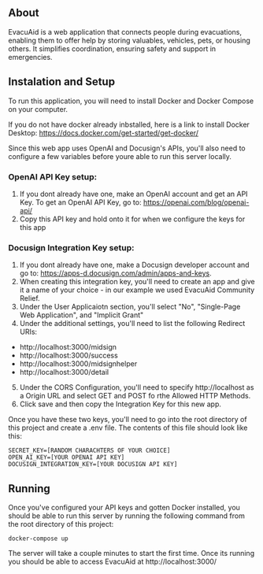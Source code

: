 ## About
EvacuAid is a web application that connects people during evacuations, enabling them to offer help by storing valuables, vehicles, pets, or housing others. It simplifies coordination, ensuring safety and support in emergencies.

## Instalation and Setup
To run this application, you will need to install Docker and Docker Compose on your computer. 

If you do not have docker already inbstalled, here is a link to install Docker Desktop: https://docs.docker.com/get-started/get-docker/

Since this web app uses OpenAI and Docusign's APIs, you'll also need to configure a few variables before youre able to run this server locally.

### OpenAI API Key setup:
1. If you dont already have one, make an OpenAI account and get an API Key. To get an OpenAI API Key, go to: https://openai.com/blog/openai-api/
2. Copy this API key and hold onto it for when we configure the keys for this app
 

### Docusign Integration Key setup:
1. If you dont already have one, make a Docusign developer account and go to: https://apps-d.docusign.com/admin/apps-and-keys.
2. When creating this integration key, you'll need to create an app and give it a name of your choice - in our example we used EvacuAid Community Relief.
3. Under the User Applicaiotn section, you'll select "No", "Single-Page Web Application", and "Implicit Grant"
4. Under the additional settings, you'll need to list the following Redirect URIs:
- http://localhost:3000/midsign
- http://localhost:3000/success
- http://localhost:3000/midsignhelper
- http://localhost:3000/detail
5. Under the CORS Configuration, you'll need to specify http://localhost as a Origin URL and select GET and POST fo rthe Allowed HTTP Methods.
6. Click save and then copy the Integration Key for this new app.

Once you have these two keys, you'll need to go into the root directory of this project and create a .env file. The contents of this file should look like this:
```
SECRET_KEY=[RANDOM CHARACHTERS OF YOUR CHOICE]
OPEN_AI_KEY=[YOUR OPENAI API KEY]
DOCUSIGN_INTEGRATION_KEY=[YOUR DOCUSIGN API KEY]
```

## Running
Once you've configured your API keys and gotten Docker installed, you should be able to run this server by running the following command from the root directory of this project:
```
docker-compose up
```
The server will take a couple minutes to start the first time. Once its running you should be able to access EvacuAid at http://localhost:3000/